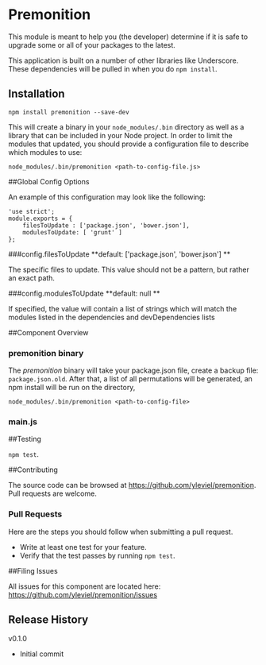 # Premonition

This module is meant to help you (the developer) determine if it is safe to upgrade some or all of your packages to the latest.

This application is built on a number of other libraries like Underscore. These dependencies will be pulled in when
you do `npm install`.

## Installation

`npm install premonition --save-dev`

This will create a binary in your `node_modules/.bin` directory as well as a library that can be included in your
Node project. In order to limit the modules that updated, you should provide a configuration file to describe which modules
to use:

`node_modules/.bin/premonition <path-to-config-file.js>`

##Global Config Options <a name='config'></a>

An example of this configuration may look like the following:

```
'use strict';
module.exports = {
    filesToUpdate : ['package.json', 'bower.json'],
    modulesToUpdate: [ 'grunt' ]
};
```

###config.filesToUpdate
**default: ['package.json', 'bower.json'] **

The specific files to update.  This value should not be a pattern, but rather an exact path.

###config.modulesToUpdate
**default: null **

If specified, the value will contain a list of strings which will match the modules listed in the dependencies and devDependencies lists

##Component Overview

### premonition binary

The *premonition* binary will take your package.json file, create a backup file: `package.json.old`. After that, a list of all
permutations will be generated, an npm install will be run on the directory, 

`node_modules/.bin/premonition <path-to-config-file>`

### main.js

##Testing

`npm test`.

##Contributing

The source code can be browsed at https://github.com/yleviel/premonition. Pull requests are welcome.

### Pull Requests

Here are the steps you should follow when submitting a pull request. 

* Write at least one test for your feature.
* Verify that the test passes by running `npm test`.

##Filing Issues

All issues for this component are located here: https://github.com/yleviel/premonition/issues

## Release History

v0.1.0

* Initial commit
